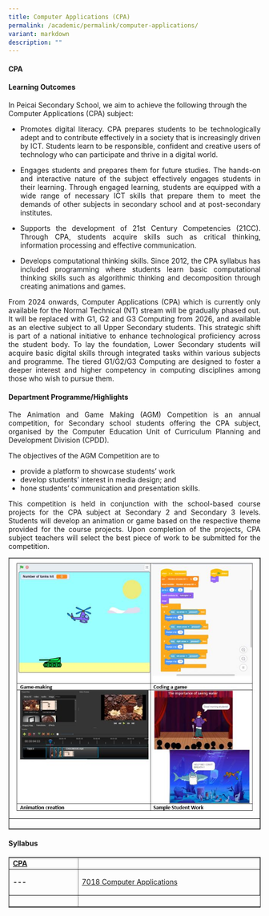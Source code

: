 ```yaml
---
title: Computer Applications (CPA)
permalink: /academic/permalink/computer-applications/
variant: markdown
description: ""
---
```

<h4><strong>CPA</strong></h4>

<h4><strong>Learning Outcomes</strong></h4>
<p>In Peicai Secondary School, we aim to achieve the following through the Computer Applications (CPA) subject:</p>
<ul>
<li><p align="justify">Promotes digital literacy. CPA prepares students to be technologically adept and to contribute effectively in a society that is increasingly driven by ICT. Students learn to be responsible, confident and creative users of technology who can participate and thrive in a digital world.</p></li><p></p>
<li><p align="justify">Engages students and prepares them for future studies. The hands-on and interactive nature of the subject effectively engages students in their learning. Through engaged learning, students are equipped with a wide range of necessary ICT skills that prepare them to meet the demands of other subjects in secondary school and at post-secondary institutes.</p></li><p></p>
<li><p align="justify">Supports the development of 21st Century Competencies (21CC). Through CPA, students acquire skills such as critical thinking, information processing and effective communication.</p></li><p></p>
<li><p align="justify">Develops computational thinking skills. Since 2012, the CPA syllabus has included programming where students learn basic computational thinking skills such as algorithmic thinking and decomposition through creating animations and games.</p></li><p></p>
</ul>
<p align="justify">From 2024 onwards, Computer Applications (CPA) which is currently only available for the Normal Technical (NT) stream will be gradually phased out. It will be replaced with G1, G2 and G3 Computing from 2026, and available as an elective subject to all Upper Secondary students. This strategic shift is part of a national initiative to enhance technological proficiency across the student body. To lay the foundation, Lower Secondary students will acquire basic digital skills through integrated tasks within various subjects and programme. The tiered G1/G2/G3 Computing are designed to foster a deeper interest and higher competency in computing disciplines among those who wish to pursue them.</p>
<h4><strong>Department Programme/Highlights</strong></h4>
<p></p><p align="justify">The Animation and Game Making (AGM) Competition is an annual competition, for Secondary school students offering the CPA subject, organised by the Computer Education Unit of Curriculum Planning and Development Division (CPDD).</p>
<p>The objectives of the AGM Competition are to</p>
<ul>
<li>provide a platform to showcase students’ work</li>
<li>develop students’ interest in media design; and</li>
<li>hone students’ communication and presentation skills.</li></ul>
<p></p><p align="justify">This competition is held in conjunction with the school-based course projects for the CPA subject at Secondary 2 and Secondary 3 levels. Students will develop an animation or game based on the respective theme provided for the course projects. Upon completion of the projects, CPA subject teachers will select the best piece of work to be submitted for the competition.</p>
<table style="border-collapse: collapse; width: 100%;" border="1">
<tbody>
<tr>
<td style="width: 33.3333%;"><img style="width: 100%;" src="/images/CPA1.JPG"></td>
</tr>
<tr>
<td style="width: 33.3333%;"><p style="text-align: center;"></p></td>
</tr>
</tbody>
</table>
<h4><strong>Syllabus</strong></h4>
<table style="border-collapse: collapse; width: 100%;" border="1">
<tbody>
<tr>
<td width="141"><strong><u>CPA</u></strong></td>
<td width="400"><a>
</a></td></tr>
<tr>
<td width="141"><strong>---</strong></td>
<td width="300">
<p><a href="www.moe.gov.sg/-/media/files/secondary/syllabuses-nt/science/2019-computer-applications-syllabus.pdf">7018 Computer Applications </a></p>
</td>
</tr>
<tr>
<td width="100">&nbsp;</td>
</tr>
</tbody>
</table>